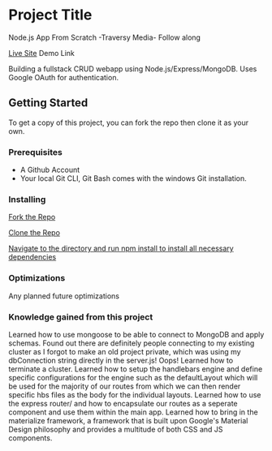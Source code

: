 # Project Title
Node.js App From Scratch -Traversy Media- Follow along

[Live Site]() Demo Link

Building a fullstack CRUD webapp using Node.js/Express/MongoDB. Uses Google OAuth for authentication.

## Getting Started

To get a copy of this project, you can fork the repo then clone it as your own.

### Prerequisites
- A Github Account
- Your local Git CLI, Git Bash comes with the windows Git installation.

### Installing

[Fork the Repo](https://github.com/octocat/Spoon-Knife)

[Clone the Repo](https://docs.github.com/en/repositories/creating-and-managing-repositories/cloning-a-repository)

[Navigate to the directory and run npm install to install all necessary dependencies](https://docs.npmjs.com/cli/v10/commands/npm-install)

### Optimizations
Any planned future optimizations

### Knowledge gained from this project
Learned how to use mongoose to be able to connect to MongoDB and apply schemas.
Found out there are definitely people connecting to my existing cluster as I forgot to make an old project private, which was using my dbConnection string directly in the server.js! Oops! Learned how to terminate a cluster.
Learned how to setup the handlebars engine and define specific configurations for the engine such as the defaultLayout which will be used for the majority of our routes from which we can then render specific hbs files as the body for the individual layouts.
Learned how to use the express router/ and how to encapsulate our routes as a seperate component and use them within the main app. 
Learned how to bring in the materialize framework, a framework that is built upon Google's Material Design philosophy and provides a multitude of both CSS and JS components.
